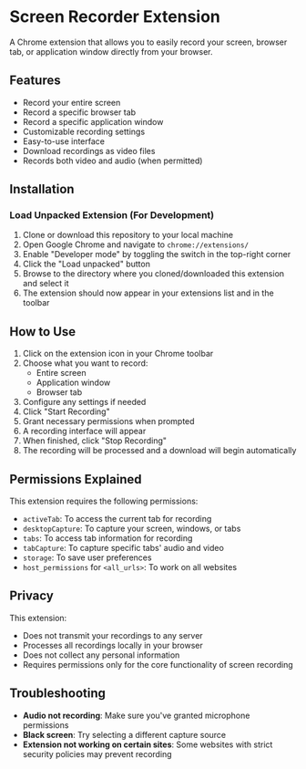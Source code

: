 # Screen Recorder Extension

A Chrome extension that allows you to easily record your screen, browser tab, or application window directly from your browser.

## Features

- Record your entire screen
- Record a specific browser tab
- Record a specific application window
- Customizable recording settings
- Easy-to-use interface
- Download recordings as video files
- Records both video and audio (when permitted)

## Installation

### Load Unpacked Extension (For Development)

1. Clone or download this repository to your local machine
2. Open Google Chrome and navigate to `chrome://extensions/`
3. Enable "Developer mode" by toggling the switch in the top-right corner
4. Click the "Load unpacked" button
5. Browse to the directory where you cloned/downloaded this extension and select it
6. The extension should now appear in your extensions list and in the toolbar

## How to Use

1. Click on the extension icon in your Chrome toolbar
2. Choose what you want to record:
   - Entire screen
   - Application window
   - Browser tab
3. Configure any settings if needed
4. Click "Start Recording"
5. Grant necessary permissions when prompted
6. A recording interface will appear
7. When finished, click "Stop Recording"
8. The recording will be processed and a download will begin automatically

## Permissions Explained

This extension requires the following permissions:

- `activeTab`: To access the current tab for recording
- `desktopCapture`: To capture your screen, windows, or tabs
- `tabs`: To access tab information for recording
- `tabCapture`: To capture specific tabs' audio and video
- `storage`: To save user preferences
- `host_permissions` for `<all_urls>`: To work on all websites

## Privacy

This extension:
- Does not transmit your recordings to any server
- Processes all recordings locally in your browser
- Does not collect any personal information
- Requires permissions only for the core functionality of screen recording

## Troubleshooting

- **Audio not recording**: Make sure you've granted microphone permissions
- **Black screen**: Try selecting a different capture source
- **Extension not working on certain sites**: Some websites with strict security policies may prevent recording